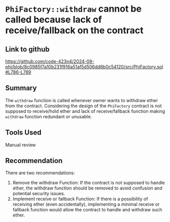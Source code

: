 # `PhiFactory::withdraw` cannot be called because lack of receive/fallback on the contract

## Link to github

https://github.com/code-423n4/2024-08-phi/blob/8c0985f7a10b231f916a51af5d506dd6b0c54120/src/PhiFactory.sol#L786-L789

## Summary

The `withdraw` function is called whenever owner wants to withdraw ether from the contract. Considering the design of the `PhiFactory` contract is not supposed to receive/hold ether and lack of receive/fallback function making `withdraw` function redundant or unusable.

## Tools Used

Manual review

## Recommendation

There are two recommendations:

1. Remove the withdraw Function: If the contract is not supposed to handle ether, the withdraw function should be removed to avoid confusion and potential security issues.
2. Implement receive or fallback Function: If there is a possibility of receiving ether (even accidentally), implementing a minimal receive or fallback function would allow the contract to handle and withdraw such ether.
